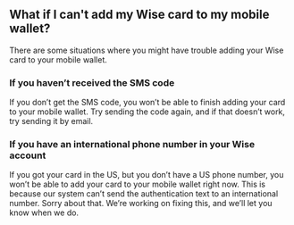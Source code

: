 ## What if I can't add my Wise card to my mobile wallet?  
There are some situations where you might have trouble adding your Wise card to your mobile wallet.

### If you haven’t received the SMS code

If you don’t get the SMS code, you won’t be able to finish adding your card to your mobile wallet. Try sending the code again, and if that doesn’t work, try sending it by email.

### If you have an international phone number in your Wise account

If you got your card in the US, but you don’t have a US phone number, you won’t be able to add your card to your mobile wallet right now. This is because our system can’t send the authentication text to an international number. Sorry about that. We’re working on fixing this, and we’ll let you know when we do.